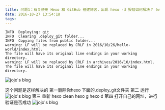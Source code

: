 ```yaml
---
title: 问题1：有关使用 Hexo 和 GitHub 搭建博客，出现 hexo -d 报错如何解决？（windows下）
date: 2016-10-27 13:54:18
tags:
---
```


```
INFO  Deploying: git
INFO  Clearing .deploy_git folder...
INFO  Copying files from public folder...
warning: LF will be replaced by CRLF in 2016/10/26/hello-world/index.html.
The file will have its original line endings in your working directory.
warning: LF will be replaced by CRLF in archives/2016/10/index.html.
The file will have its original line endings in your working directory.
```

![jojo's blog](http://img.blog.csdn.net/20161026173849741)

这个问题是这样解决的
第一删除你hexo 下面的.deploy_git文件夹
第二 运行 
![jojo's blog](http://img.blog.csdn.net/20161026173519752)
第三 重新 hexo clean
hexo g
hexo d
第四 打开自己的网址，进行验证是否成功
![jojo's blog](http://img.blog.csdn.net/20161026173532085)

